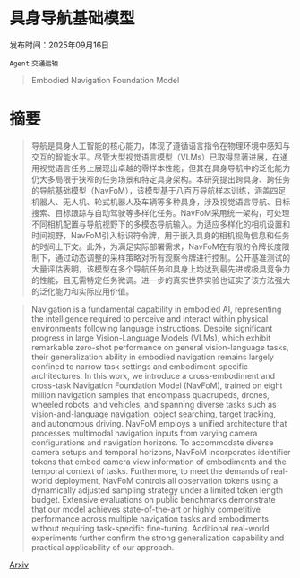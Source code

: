 # 具身导航基础模型

发布时间：2025年09月16日

`Agent` `交通运输`

> Embodied Navigation Foundation Model

# 摘要

> 导航是具身人工智能的核心能力，体现了遵循语言指令在物理环境中感知与交互的智能水平。尽管大型视觉语言模型（VLMs）已取得显著进展，在通用视觉语言任务上展现出卓越的零样本性能，但其在具身导航中的泛化能力仍大多局限于狭窄的任务场景和特定具身架构。本研究提出跨具身、跨任务的导航基础模型（NavFoM），该模型基于八百万导航样本训练，涵盖四足机器人、无人机、轮式机器人及车辆等多种具身，涉及视觉语言导航、目标搜索、目标跟踪与自动驾驶等多样化任务。NavFoM采用统一架构，可处理不同相机配置与导航视野下的多模态导航输入。为适应多样化的相机设置和时间视野，NavFoM引入标识符令牌，用于嵌入具身的相机视角信息和任务的时间上下文。此外，为满足实际部署需求，NavFoM在有限的令牌长度限制下，通过动态调整的采样策略对所有观察令牌进行控制。公开基准测试的大量评估表明，该模型在多个导航任务和具身上均达到最先进或极具竞争力的性能，且无需特定任务微调。进一步的真实世界实验也证实了该方法强大的泛化能力和实际应用价值。

> Navigation is a fundamental capability in embodied AI, representing the intelligence required to perceive and interact within physical environments following language instructions. Despite significant progress in large Vision-Language Models (VLMs), which exhibit remarkable zero-shot performance on general vision-language tasks, their generalization ability in embodied navigation remains largely confined to narrow task settings and embodiment-specific architectures. In this work, we introduce a cross-embodiment and cross-task Navigation Foundation Model (NavFoM), trained on eight million navigation samples that encompass quadrupeds, drones, wheeled robots, and vehicles, and spanning diverse tasks such as vision-and-language navigation, object searching, target tracking, and autonomous driving. NavFoM employs a unified architecture that processes multimodal navigation inputs from varying camera configurations and navigation horizons. To accommodate diverse camera setups and temporal horizons, NavFoM incorporates identifier tokens that embed camera view information of embodiments and the temporal context of tasks. Furthermore, to meet the demands of real-world deployment, NavFoM controls all observation tokens using a dynamically adjusted sampling strategy under a limited token length budget. Extensive evaluations on public benchmarks demonstrate that our model achieves state-of-the-art or highly competitive performance across multiple navigation tasks and embodiments without requiring task-specific fine-tuning. Additional real-world experiments further confirm the strong generalization capability and practical applicability of our approach.

[Arxiv](https://arxiv.org/abs/2509.12129)